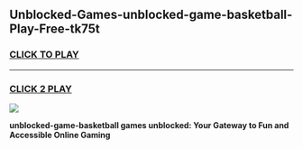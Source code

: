 
## Unblocked-Games-unblocked-game-basketball-Play-Free-tk75t
<h3>
<a href="https://premium76.site?title=unblocked-game-basketball&ref=09A">CLICK TO PLAY</a></h3>
<hr>

<h3>
<a href="https://premium76.site?title=unblocked-game-basketball&ref=09A">CLICK 2 PLAY</a>
  
</h3>

<a href="https://premium76.site?title=unblocked-game-basketball&ref=09A"><img src="https://clearcache.store/games.png"></a>


**unblocked-game-basketball games unblocked: Your Gateway to Fun and Accessible Online Gaming**
